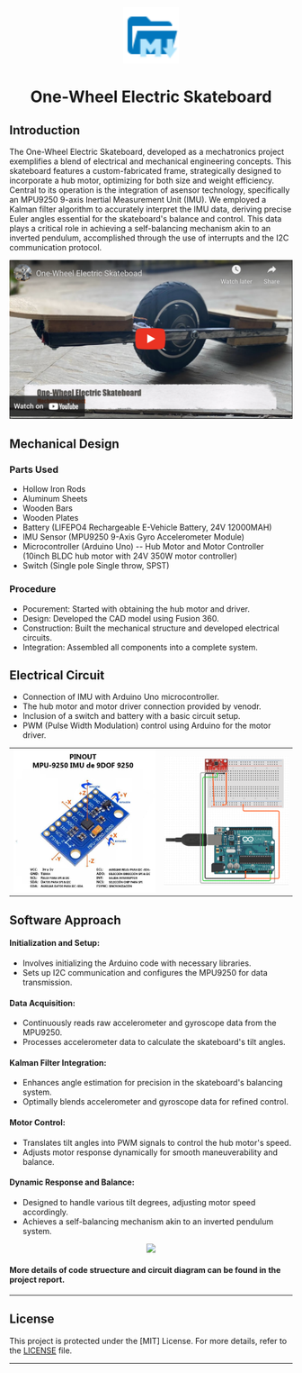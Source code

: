 <div align="center">
<p align="center">
  <img src="https://raw.githubusercontent.com/PKief/vscode-material-icon-theme/ec559a9f6bfd399b82bb44393651661b08aaf7ba/icons/folder-markdown-open.svg" width="100" />
</p>
<p align="center">
    <h1 align="center">One-Wheel Electric Skateboard</h1>
</p>
</div>

## Introduction
The One-Wheel Electric Skateboard, developed as a mechatronics project  exemplifies a blend of electrical and mechanical engineering concepts. This skateboard features a custom-fabricated frame, strategically designed to incorporate a hub motor, optimizing for both size and weight efficiency. Central to its operation is the integration of asensor technology, specifically an MPU9250 9-axis Inertial Measurement Unit (IMU). We employed a Kalman filter algorithm to accurately interpret the IMU data, deriving precise Euler angles essential for the skateboard's balance and control. This data plays a critical role in achieving a self-balancing mechanism akin to an inverted pendulum, accomplished through the use of interrupts and the I2C communication protocol. 


[![IMAGE ALT TEXT HERE](imgs/yt.png)](https://youtu.be/7iWEqQvRhCs?si=-Lw9TyTm8WuFszKZ)
<!-- 
<table align="center">
  <tr>
    <td><img src="imgs/sk_main.png" alt="First Image"></td>
    <td><img src="imgs/intro2.png" alt="Second Image"></td>
  </tr>
</table> -->


## Mechanical Design 

### Parts Used
- Hollow Iron Rods
- Aluminum Sheets
- Wooden Bars
- Wooden Plates
- Battery (LIFEPO4 Rechargeable E-Vehicle Battery, 24V 12000MAH)
- IMU Sensor (MPU9250 9-Axis Gyro Accelerometer Module)
- Microcontroller (Arduino Uno)
-- Hub Motor and Motor Controller (10inch BLDC hub motor with 24V 350W motor controller)
- Switch (Single pole Single throw, SPST)


### Procedure

- Pocurement: Started with obtaining the hub motor and driver.
- Design: Developed the CAD model using Fusion 360.
- Construction: Built the mechanical structure and developed electrical circuits.
- Integration: Assembled all components into a complete system.

## Electrical Circuit

- Connection of IMU with Arduino Uno microcontroller.
- The hub motor and motor driver connection provided by venodr.
- Inclusion of a switch and battery with a basic circuit setup.
- PWM (Pulse Width Modulation) control using Arduino for the motor driver.

<table align="center">
  <tr>
    <td><img src="imgs/mpu.png" alt="First Image"></td>
    <td><img src="imgs/circuit.png" alt="Second Image" width="700"></td>
  </tr>
</table> 

## Software Approach

#### Initialization and Setup:
- Involves initializing the Arduino code with necessary libraries.
- Sets up I2C communication and configures the MPU9250 for data transmission.

#### Data Acquisition:
- Continuously reads raw accelerometer and gyroscope data from the MPU9250.
- Processes accelerometer data to calculate the skateboard's tilt angles.

#### Kalman Filter Integration:
- Enhances angle estimation for precision in the skateboard's balancing system.
- Optimally blends accelerometer and gyroscope data for refined control.

#### Motor Control:
- Translates tilt angles into PWM signals to control the hub motor's speed.
- Adjusts motor response dynamically for smooth maneuverability and balance.

#### Dynamic Response and Balance:
- Designed to handle various tilt degrees, adjusting motor speed accordingly.
- Achieves a self-balancing mechanism akin to an inverted pendulum system.

<p align="center">
  <img src="imgs/imu.gif"width="600" >
</p>



#### More details of code struecture and circuit diagram can be found in the project report.
---

##  License

This project is protected under the [MIT] License. For more details, refer to the [LICENSE](https://choosealicense.com/licenses/mit/) file.

---

